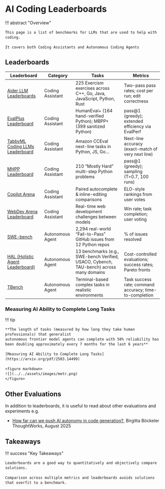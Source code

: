 # AI Coding Leaderboards

!!! abstract "Overview"

    This page is a list of benchmarks for LLMs that are used to help with coding.
    
    It covers both Coding Assistants and Autonomous Coding Agents



## Leaderboards

| Leaderboard                                                          | Category                  | Tasks                                                                                              | Metrics                                                    |
|----------------------------------------------------------------------|---------------------------|----------------------------------------------------------------------------------------------------|------------------------------------------------------------|
| [Aider LLM Leaderboards](https://aider.chat/docs/leaderboards/)       | Coding Assistant          | 225 Exercism exercises across C++, Go, Java, JavaScript, Python, Rust                              | Two-pass pass rates; cost per run; edit correctness        |
| [EvalPlus Leaderboard](https://evalplus.github.io/leaderboard.html)   | Coding Assistant          | HumanEval+ (164 hand-verified Python); MBPP+ (399 sanitized Python)                                | pass@1 (greedy); extended efficiency via EvalPerf          |
| [TabbyML Coding LLMs Leaderboard](https://leaderboard.tabbyml.com/)  | Coding Assistant          | Amazon CCEval next-line tasks in Python, JS, Go…                                                   | Next-line accuracy (exact-match of very next line)         |
| [MHPP Leaderboard](https://sparksofagi.github.io/MHPP/)               | Coding Assistant          | 210 “Mostly Hard” multi-step Python problems                                                       | pass@1 (greedy); sampling (T=0.7, 100 runs)                |
| [Copilot Arena](https://github.com/lmarena/copilot-arena)             | Coding Assistant          | Paired autocomplete & inline-editing comparisons                                                   | ELO-style rankings from user votes                         |
| [WebDev Arena Leaderboard](https://web.lmarena.ai/leaderboard)        | Coding Assistant          | Real-time web development challenges between models                                                | Win rate; task completion; user voting                     |
| [SWE-bench](https://www.swebench.com/)                                | Autonomous Agent          | 2,294 real-world “Fail-to-Pass” GitHub issues from 12 Python repos                                 | % of issues resolved                                       |
| [HAL (Holistic Agent Leaderboard)](https://hal.cs.princeton.edu/)     | Autonomous Agent          | 13 benchmarks (e.g., SWE-bench Verified, USACO, Cybench, TAU-bench) across many domains            | Cost-controlled evaluations; success rates; Pareto fronts  |
| [TBench](https://www.tbench.ai/)                                      | Autonomous Agent          | Terminal-based complex tasks in realistic environments                                             | Task success rate; command accuracy; time-to-completion    |



### Measuring AI Ability to Complete Long Tasks

!!! tip

    **The length of tasks (measured by how long they take human professionals) that generalist
    autonomous frontier model agents can complete with 50% reliability has been doubling approximately every 7 months for the last 6 years**

    [Measuring AI Ability to Complete Long Tasks](https://arxiv.org/pdf/2503.14499)

    <figure markdown>
    ![](../../assets/images/metr.png)
    </figure>




## Other Evaluations

In addition to leaderboards, it is useful to read about other evaluations and experiments e.g. 

- [How far can we push AI autonomy in code generation?](https://martinfowler.com/articles/pushing-ai-autonomy.html), Birgitta Böckeler ThoughtWorks, August 2025




## Takeaways
  
!!! success "Key Takeaways"

    Leaderboards are a good way to quantitatively and objectively compare solutions.

    Comparison across multiple metrics and leaderboards avoids solutions that overfit to a benchmark.